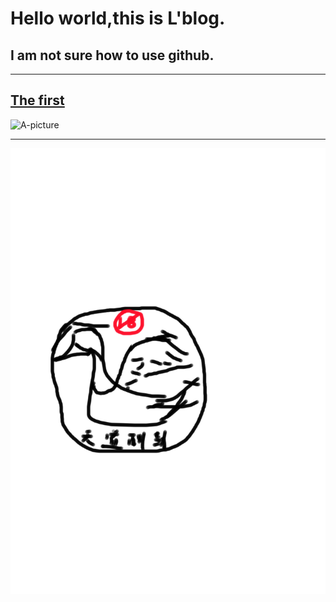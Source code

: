 # Hello world,this is L'blog.
## **I am not sure how to use github.**
* * *
## [The first](https://iamtheking452.github.io/post-1)
![A-picture](https://timgsa.baidu.com/timg?image&quality=80&size=b9999_10000&sec=1516098461371&di=52f7f0c1959e6d7eb542b5cc13ed04c0&imgtype=0&src=http%3A%2F%2Fpic.58pic.com%2F58pic%2F16%2F42%2F96%2F56e58PICAu9_1024.jpg)
* * *
![B-picture](https://raw.githubusercontent.com/iamtheking452/iamtheking452.github.io/master/%E7%8F%AD%E5%BE%BD.jpg)
